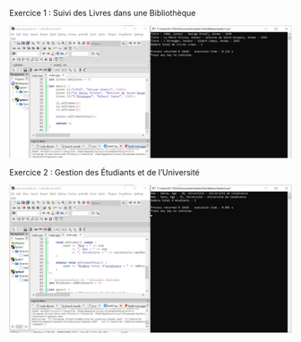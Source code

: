 Exercice 1 : Suivi des Livres dans une Bibliothèque


![image alt](https://github.com/ASMALAOUY/tp4cpp/blob/main/Capture%20d%E2%80%99%C3%A9cran%202025-10-19%20110215.jpg?raw=true)


Exercice 2 : Gestion des Étudiants et de l’Université

![image alt](https://github.com/ASMALAOUY/tp4cpp/blob/main/Capture%20d%E2%80%99%C3%A9cran%202025-10-19%20110503.jpg?raw=true)
